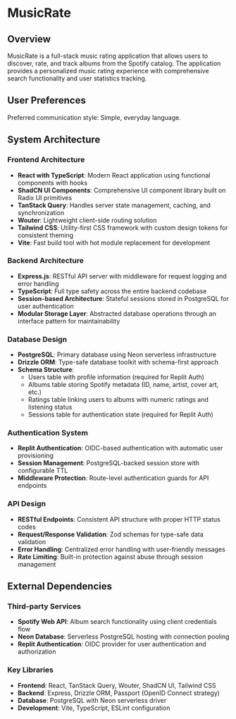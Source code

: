 # MusicRate

## Overview

MusicRate is a full-stack music rating application that allows users to discover, rate, and track albums from the Spotify catalog. The application provides a personalized music rating experience with comprehensive search functionality and user statistics tracking.

## User Preferences

Preferred communication style: Simple, everyday language.

## System Architecture

### Frontend Architecture
- **React with TypeScript**: Modern React application using functional components with hooks
- **ShadCN UI Components**: Comprehensive UI component library built on Radix UI primitives
- **TanStack Query**: Handles server state management, caching, and synchronization
- **Wouter**: Lightweight client-side routing solution
- **Tailwind CSS**: Utility-first CSS framework with custom design tokens for consistent theming
- **Vite**: Fast build tool with hot module replacement for development

### Backend Architecture
- **Express.js**: RESTful API server with middleware for request logging and error handling
- **TypeScript**: Full type safety across the entire backend codebase
- **Session-based Architecture**: Stateful sessions stored in PostgreSQL for user authentication
- **Modular Storage Layer**: Abstracted database operations through an interface pattern for maintainability

### Database Design
- **PostgreSQL**: Primary database using Neon serverless infrastructure
- **Drizzle ORM**: Type-safe database toolkit with schema-first approach
- **Schema Structure**:
  - Users table with profile information (required for Replit Auth)
  - Albums table storing Spotify metadata (ID, name, artist, cover art, etc.)
  - Ratings table linking users to albums with numeric ratings and listening status
  - Sessions table for authentication state (required for Replit Auth)

### Authentication System
- **Replit Authentication**: OIDC-based authentication with automatic user provisioning
- **Session Management**: PostgreSQL-backed session store with configurable TTL
- **Middleware Protection**: Route-level authentication guards for API endpoints

### API Design
- **RESTful Endpoints**: Consistent API structure with proper HTTP status codes
- **Request/Response Validation**: Zod schemas for type-safe data validation
- **Error Handling**: Centralized error handling with user-friendly messages
- **Rate Limiting**: Built-in protection against abuse through session management

## External Dependencies

### Third-party Services
- **Spotify Web API**: Album search functionality using client credentials flow
- **Neon Database**: Serverless PostgreSQL hosting with connection pooling
- **Replit Authentication**: OIDC provider for user authentication and authorization

### Key Libraries
- **Frontend**: React, TanStack Query, Wouter, ShadCN UI, Tailwind CSS
- **Backend**: Express, Drizzle ORM, Passport (OpenID Connect strategy)
- **Database**: PostgreSQL with Neon serverless driver
- **Development**: Vite, TypeScript, ESLint configuration
